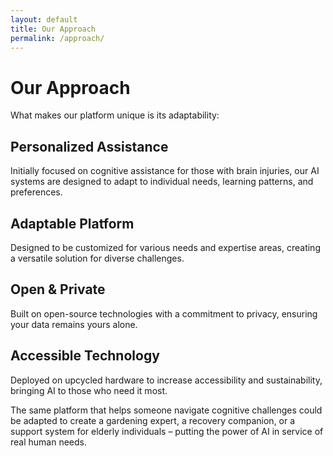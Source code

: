 ```yaml
---
layout: default
title: Our Approach
permalink: /approach/
---
```


# Our Approach

What makes our platform unique is its adaptability:

## Personalized Assistance

Initially focused on cognitive assistance for those with brain injuries, our AI systems are designed to adapt to individual needs, learning patterns, and preferences.

## Adaptable Platform

Designed to be customized for various needs and expertise areas, creating a versatile solution for diverse challenges.

## Open & Private

Built on open-source technologies with a commitment to privacy, ensuring your data remains yours alone.

## Accessible Technology

Deployed on upcycled hardware to increase accessibility and sustainability, bringing AI to those who need it most.

The same platform that helps someone navigate cognitive challenges could be adapted to create a gardening expert, a recovery companion, or a support system for elderly individuals – putting the power of AI in service of real human needs.

